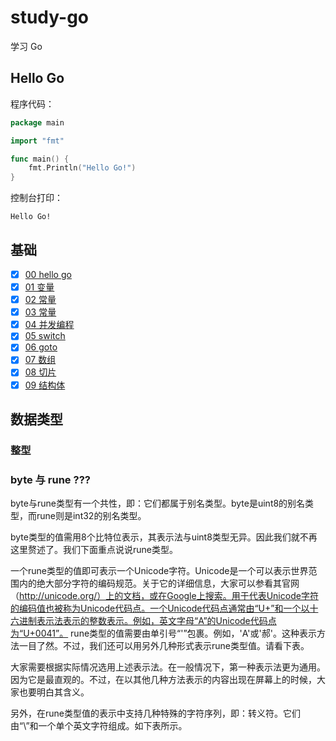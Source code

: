 # study-go

学习 Go

## Hello Go

程序代码：

```go
package main

import "fmt"

func main() {
	fmt.Println("Hello Go!")
}
```

控制台打印：
```
Hello Go!
```

## 基础

- [x] [00 hello go](00-hello-go)
- [x] [01 变量](01-varible)
- [x] [02 常量](02-constant)
- [x] [03 常量](03-func)
- [x] [04 并发编程](04-goroutine)
- [x] [05 switch](05-switch)
- [x] [06 goto](06-goto)
- [x] [07 数组](07-array)
- [x] [08 切片](08-slice)
- [x] [09 结构体](09-struct)

## 数据类型

### 整型

### byte 与 rune  ???

byte与rune类型有一个共性，即：它们都属于别名类型。byte是uint8的别名类型，而rune则是int32的别名类型。

byte类型的值需用8个比特位表示，其表示法与uint8类型无异。因此我们就不再这里赘述了。我们下面重点说说rune类型。

一个rune类型的值即可表示一个Unicode字符。Unicode是一个可以表示世界范围内的绝大部分字符的编码规范。关于它的详细信息，大家可以参看其官网（http://unicode.org/）上的文档，或在Google上搜索。用于代表Unicode字符的编码值也被称为Unicode代码点。一个Unicode代码点通常由“U+”和一个以十六进制表示法表示的整数表示。例如，英文字母“A”的Unicode代码点为“U+0041”。
    rune类型的值需要由单引号“'”包裹。例如，'A'或'郝'。这种表示方法一目了然。不过，我们还可以用另外几种形式表示rune类型值。请看下表。  

大家需要根据实际情况选用上述表示法。在一般情况下，第一种表示法更为通用。因为它是最直观的。不过，在以其他几种方法表示的内容出现在屏幕上的时候，大家也要明白其含义。
  
另外，在rune类型值的表示中支持几种特殊的字符序列，即：转义符。它们由“\”和一个单个英文字符组成。如下表所示。

